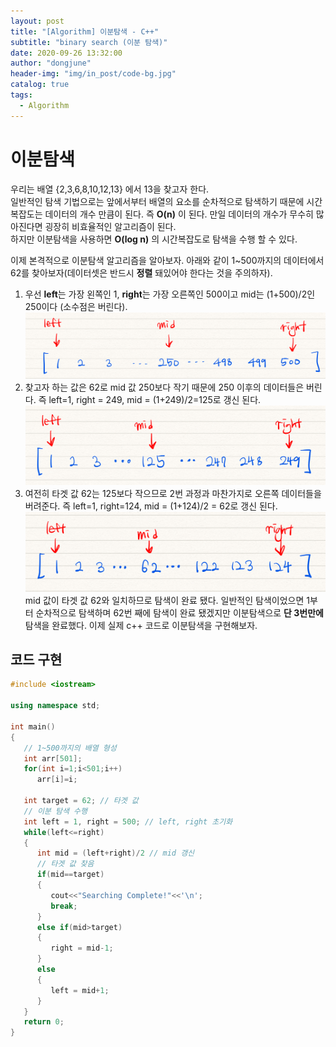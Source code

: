 ```yaml
---
layout: post
title: "[Algorithm] 이분탐색 - C++"
subtitle: "binary search (이분 탐색)"
date: 2020-09-26 13:32:00
author: "dongjune"
header-img: "img/in_post/code-bg.jpg"
catalog: true
tags:
  - Algorithm
---
```


# 이분탐색

우리는 배열 {2,3,6,8,10,12,13} 에서 13을 찾고자 한다.  
일반적인 탐색 기법으로는 앞에서부터 배열의 요소를 순차적으로 탐색하기 때문에 시간복잡도는 데이터의 개수 만큼이 된다. 즉 **O(n)** 이 된다. 만일 데이터의 개수가 무수히 많아진다면 굉장히 비효율적인 알고리즘이 된다.  
하지만 이분탐색을 사용하면 **O(log n)** 의 시간복잡도로 탐색을 수행 할 수 있다.

이제 본격적으로 이분탐색 알고리즘을 알아보자. 아래와 같이 1~500까지의 데이터에서 62를 찾아보자(데이터셋은 반드시 **정렬** 돼있어야 한다는 것을 주의하자).

1. 우선 **left**는 가장 왼쪽인 1, **right**는 가장 오른쪽인 500이고 mid는 (1+500)/2인 250이다 (소수점은 버린다).  
   ![1단계](/assets/img/binary1.png)
2. 찾고자 하는 값은 62로 mid 값 250보다 작기 때문에 250 이후의 데이터들은 버린다. 즉 left=1, right = 249, mid = (1+249)/2=125로 갱신 된다.  
   ![2단계](/assets/img/binary2.png)
3. 여전히 타겟 값 62는 125보다 작으므로 2번 과정과 마찬가지로 오른쪽 데이터들을 버려준다. 즉 left=1, right=124, mid = (1+124)/2 = 62로 갱신 된다.  
    ![3단계](/assets/img/binary3.png)  
    mid 값이 타겟 값 62와 일치하므로 탐색이 완료 됐다.
   일반적인 탐색이었으면 1부터 순차적으로 탐색하며 62번 째에 탐색이 완료 됐겠지만 이분탐색으로 **단 3번만에** 탐색을 완료했다. 이제 실제 c++ 코드로 이분탐색을 구현해보자.

## 코드 구현

```c++
#include <iostream>

using namespace std;

int main()
{
   // 1~500까지의 배열 형성
   int arr[501];
   for(int i=1;i<501;i++)
      arr[i]=i;

   int target = 62; // 타겟 값
   // 이분 탐색 수행
   int left = 1, right = 500; // left, right 초기화
   while(left<=right)
   {
      int mid = (left+right)/2 // mid 갱신
      // 타겟 값 찾음
      if(mid==target)
      {
         cout<<"Searching Complete!"<<'\n';
         break;
      }
      else if(mid>target)
      {
         right = mid-1;
      }
      else
      {
         left = mid+1;
      }
   }
   return 0;
}
```
